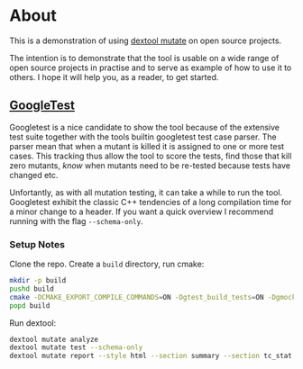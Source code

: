 # About

This is a demonstration of using [dextool mutate](https://github.com/joakim-brannstrom/dextool/tree/master/plugin/mutate) on open source projects.

The intention is to demonstrate that the tool is usable on a wide range of open
source projects in practise and to serve as example of how to use it to others.
I hope it will help you, as a reader, to get started.

## [GoogleTest](https://github.com/joakim-brannstrom/dextool_mutate_demo/tree/googletest)

Googletest is a nice candidate to show the tool because of the extensive test
suite together with the tools builtin googletest test case parser. The parser
mean that when a mutant is killed it is assigned to one or more test cases.
This tracking thus allow the tool to score the tests, find those that kill zero
mutants, *know* when mutants need to be re-tested because tests have changed
etc.

Unfortantly, as with all mutation testing, it can take a while to run the tool.
Googletest exhibit the classic C++ tendencies of a long compilation time for a
minor change to a header. If you want a quick overview I recommend running with
the flag `--schema-only`.

### Setup Notes

Clone the repo. Create a `build` directory, run cmake:

```sh
mkdir -p build
pushd build
cmake -DCMAKE_EXPORT_COMPILE_COMMANDS=ON -Dgtest_build_tests=ON -Dgmock_build_tests=ON ..
popd build
```

Run dextool:

```sh
dextool mutate analyze
dextool mutate test --schema-only
dextool mutate report --style html --section summary --section tc_stat --section tc_killed_no_mutants --section tc_unique --section trend
```
